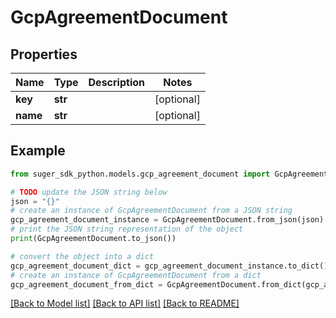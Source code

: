 # GcpAgreementDocument


## Properties

Name | Type | Description | Notes
------------ | ------------- | ------------- | -------------
**key** | **str** |  | [optional] 
**name** | **str** |  | [optional] 

## Example

```python
from suger_sdk_python.models.gcp_agreement_document import GcpAgreementDocument

# TODO update the JSON string below
json = "{}"
# create an instance of GcpAgreementDocument from a JSON string
gcp_agreement_document_instance = GcpAgreementDocument.from_json(json)
# print the JSON string representation of the object
print(GcpAgreementDocument.to_json())

# convert the object into a dict
gcp_agreement_document_dict = gcp_agreement_document_instance.to_dict()
# create an instance of GcpAgreementDocument from a dict
gcp_agreement_document_from_dict = GcpAgreementDocument.from_dict(gcp_agreement_document_dict)
```
[[Back to Model list]](../README.md#documentation-for-models) [[Back to API list]](../README.md#documentation-for-api-endpoints) [[Back to README]](../README.md)


